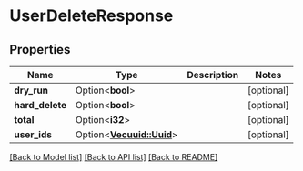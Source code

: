 # UserDeleteResponse

## Properties

Name | Type | Description | Notes
------------ | ------------- | ------------- | -------------
**dry_run** | Option<**bool**> |  | [optional]
**hard_delete** | Option<**bool**> |  | [optional]
**total** | Option<**i32**> |  | [optional]
**user_ids** | Option<[**Vec<uuid::Uuid>**](uuid::Uuid.md)> |  | [optional]

[[Back to Model list]](../README.md#documentation-for-models) [[Back to API list]](../README.md#documentation-for-api-endpoints) [[Back to README]](../README.md)



